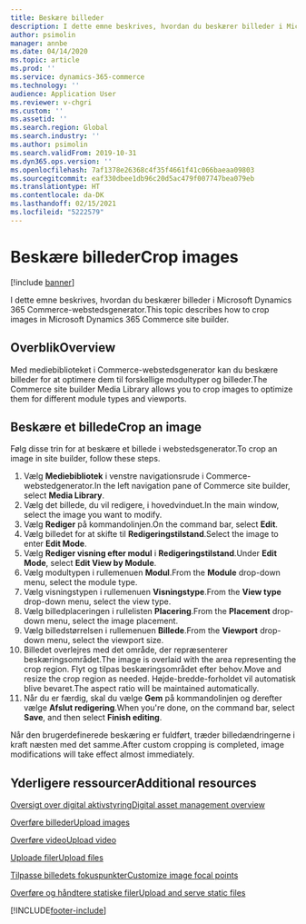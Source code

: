 ```yaml
---
title: Beskære billeder
description: I dette emne beskrives, hvordan du beskærer billeder i Microsoft Dynamics 365 Commerce-webstedsgenerator.
author: psimolin
manager: annbe
ms.date: 04/14/2020
ms.topic: article
ms.prod: ''
ms.service: dynamics-365-commerce
ms.technology: ''
audience: Application User
ms.reviewer: v-chgri
ms.custom: ''
ms.assetid: ''
ms.search.region: Global
ms.search.industry: ''
ms.author: psimolin
ms.search.validFrom: 2019-10-31
ms.dyn365.ops.version: ''
ms.openlocfilehash: 7af1378e26368c4f35f4661f41c066baeaa09803
ms.sourcegitcommit: eaf330dbee1db96c20d5ac479f007747bea079eb
ms.translationtype: HT
ms.contentlocale: da-DK
ms.lasthandoff: 02/15/2021
ms.locfileid: "5222579"
---
```

# <a name="crop-images"></a><span data-ttu-id="46081-103">Beskære billeder</span><span class="sxs-lookup"><span data-stu-id="46081-103">Crop images</span></span>

[!include [banner](includes/banner.md)]

<span data-ttu-id="46081-104">I dette emne beskrives, hvordan du beskærer billeder i Microsoft Dynamics 365 Commerce-webstedsgenerator.</span><span class="sxs-lookup"><span data-stu-id="46081-104">This topic describes how to crop images in Microsoft Dynamics 365 Commerce site builder.</span></span>

## <a name="overview"></a><span data-ttu-id="46081-105">Overblik</span><span class="sxs-lookup"><span data-stu-id="46081-105">Overview</span></span>

<span data-ttu-id="46081-106">Med mediebiblioteket i Commerce-webstedsgenerator kan du beskære billeder for at optimere dem til forskellige modultyper og billeder.</span><span class="sxs-lookup"><span data-stu-id="46081-106">The Commerce site builder Media Library allows you to crop images to optimize them for different module types and viewports.</span></span>

## <a name="crop-an-image"></a><span data-ttu-id="46081-107">Beskære et billede</span><span class="sxs-lookup"><span data-stu-id="46081-107">Crop an image</span></span>

<span data-ttu-id="46081-108">Følg disse trin for at beskære et billede i webstedsgenerator.</span><span class="sxs-lookup"><span data-stu-id="46081-108">To crop an image in site builder, follow these steps.</span></span>

1. <span data-ttu-id="46081-109">Vælg **Mediebibliotek** i venstre navigationsrude i Commerce-webstedgenerator.</span><span class="sxs-lookup"><span data-stu-id="46081-109">In the left navigation pane of Commerce site builder, select **Media Library**.</span></span>
1. <span data-ttu-id="46081-110">Vælg det billede, du vil redigere, i hovedvinduet.</span><span class="sxs-lookup"><span data-stu-id="46081-110">In the main window, select the image you want to modify.</span></span>
1. <span data-ttu-id="46081-111">Vælg **Rediger** på kommandolinjen.</span><span class="sxs-lookup"><span data-stu-id="46081-111">On the command bar, select **Edit**.</span></span>
1. <span data-ttu-id="46081-112">Vælg billedet for at skifte til **Redigeringstilstand**.</span><span class="sxs-lookup"><span data-stu-id="46081-112">Select the image to enter **Edit Mode**.</span></span>
1. <span data-ttu-id="46081-113">Vælg **Rediger visning efter modul** i **Redigeringstilstand**.</span><span class="sxs-lookup"><span data-stu-id="46081-113">Under **Edit Mode**, select **Edit View by Module**.</span></span>
1. <span data-ttu-id="46081-114">Vælg modultypen i rullemenuen **Modul**.</span><span class="sxs-lookup"><span data-stu-id="46081-114">From the **Module** drop-down menu, select the module type.</span></span>
1. <span data-ttu-id="46081-115">Vælg visningstypen i rullemenuen **Visningstype**.</span><span class="sxs-lookup"><span data-stu-id="46081-115">From the **View type** drop-down menu, select the view type.</span></span>
1. <span data-ttu-id="46081-116">Vælg billedplaceringen i rullelisten **Placering**.</span><span class="sxs-lookup"><span data-stu-id="46081-116">From the **Placement** drop-down menu, select the image placement.</span></span>
1. <span data-ttu-id="46081-117">Vælg billedstørrelsen i rullemenuen **Billede**.</span><span class="sxs-lookup"><span data-stu-id="46081-117">From the **Viewport** drop-down menu, select the viewport size.</span></span>
1. <span data-ttu-id="46081-118">Billedet overlejres med det område, der repræsenterer beskæringsområdet.</span><span class="sxs-lookup"><span data-stu-id="46081-118">The image is overlaid with the area representing the crop region.</span></span> <span data-ttu-id="46081-119">Flyt og tilpas beskæringsområdet efter behov.</span><span class="sxs-lookup"><span data-stu-id="46081-119">Move and resize the crop region as needed.</span></span> <span data-ttu-id="46081-120">Højde-bredde-forholdet vil automatisk blive bevaret.</span><span class="sxs-lookup"><span data-stu-id="46081-120">The aspect ratio will be maintained automatically.</span></span>
1. <span data-ttu-id="46081-121">Når du er færdig, skal du vælge **Gem** på kommandolinjen og derefter vælge **Afslut redigering**.</span><span class="sxs-lookup"><span data-stu-id="46081-121">When you're done, on the command bar, select **Save**, and then select **Finish editing**.</span></span> 

<span data-ttu-id="46081-122">Når den brugerdefinerede beskæring er fuldført, træder billedændringerne i kraft næsten med det samme.</span><span class="sxs-lookup"><span data-stu-id="46081-122">After custom cropping is completed, image modifications will take effect almost immediately.</span></span>

## <a name="additional-resources"></a><span data-ttu-id="46081-123">Yderligere ressourcer</span><span class="sxs-lookup"><span data-stu-id="46081-123">Additional resources</span></span>

[<span data-ttu-id="46081-124">Oversigt over digital aktivstyring</span><span class="sxs-lookup"><span data-stu-id="46081-124">Digital asset management overview</span></span>](dam-overview.md)

[<span data-ttu-id="46081-125">Overføre billeder</span><span class="sxs-lookup"><span data-stu-id="46081-125">Upload images</span></span>](dam-upload-images.md)

[<span data-ttu-id="46081-126">Overføre video</span><span class="sxs-lookup"><span data-stu-id="46081-126">Upload video</span></span>](dam-upload-video.md)

[<span data-ttu-id="46081-127">Uploade filer</span><span class="sxs-lookup"><span data-stu-id="46081-127">Upload files</span></span>](dam-upload-files.md)

[<span data-ttu-id="46081-128">Tilpasse billedets fokuspunkter</span><span class="sxs-lookup"><span data-stu-id="46081-128">Customize image focal points</span></span>](dam-custom-focal-point.md)

[<span data-ttu-id="46081-129">Overføre og håndtere statiske filer</span><span class="sxs-lookup"><span data-stu-id="46081-129">Upload and serve static files</span></span>](upload-serve-static-files.md)


[!INCLUDE[footer-include](../includes/footer-banner.md)]